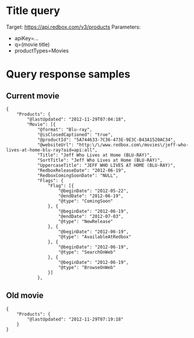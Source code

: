 # Title query

Target: https://api.redbox.com/v3/products
Parameters:
* apiKey=...
* q=(movie title)
* productTypes=Movies

# Query response samples

## Current movie

    {
        "Products": {
            "@lastUpdated": "2012-11-29T07:04:18",
            "Movie": [{
                "@format": "Blu-ray",
                "@isClosedCaptioned": "true",
                "@productId": "5A744633-7C36-473E-9E3C-B43A1520AC34",
                "@websiteUrl": "http:\/\/www.redbox.com\/movies\/jeff-who-lives-at-home-blu-ray?aid=api:all",
                "Title": "Jeff Who Lives at Home (BLU-RAY)",
                "SortTitle": "Jeff Who Lives at Home (BLU-RAY)",
                "UppercaseTitle": "JEFF WHO LIVES AT HOME (BLU-RAY)",
                "RedboxReleaseDate": "2012-06-19",
                "RedboxComingSoonDate": "NULL",
                "Flags": {
                    "Flag": [{
                        "@beginDate": "2012-05-22",
                        "@endDate": "2012-06-19",
                        "@type": "ComingSoon"
                    }, {
                        "@beginDate": "2012-06-19",
                        "@endDate": "2012-07-03",
                        "@type": "NewRelease"
                    }, {
                        "@beginDate": "2012-06-19",
                        "@type": "AvailableAtRedbox"
                    }, {
                        "@beginDate": "2012-06-19",
                        "@type": "SearchOnWeb"
                    }, {
                        "@beginDate": "2012-06-19",
                        "@type": "BrowseOnWeb"
                    }]
                },

## Old movie

	{
	    "Products": {
	        "@lastUpdated": "2012-11-29T07:19:18"
	    }
	}